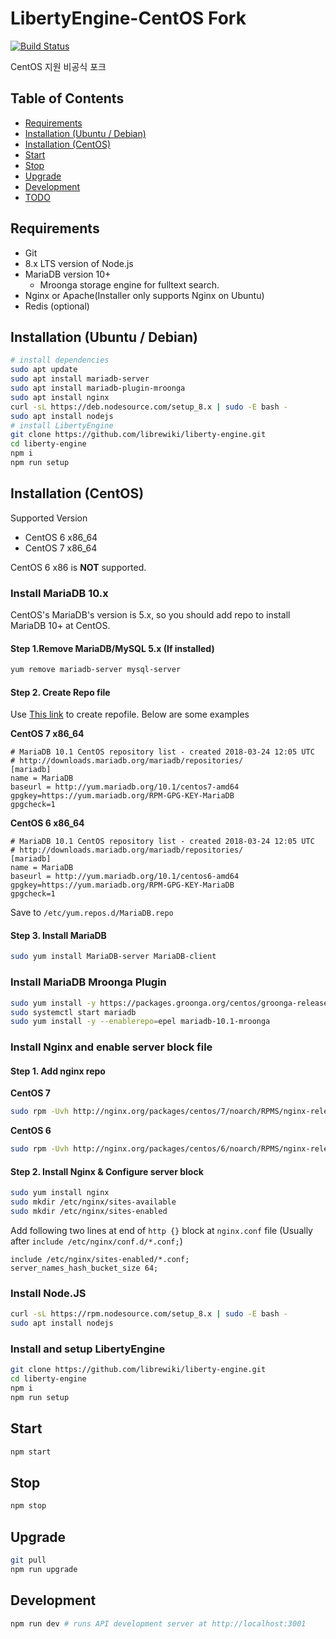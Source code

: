 # LibertyEngine-CentOS Fork
[![Build Status](https://travis-ci.org/librewiki/liberty-engine.svg?branch=master)](https://travis-ci.org/librewiki/liberty-engine)

CentOS 지원 비공식 포크

## Table of Contents
- [Requirements](#requirements)
- [Installation (Ubuntu / Debian)](#installation-ubuntu-debian)
- [Installation (CentOS)](#installation-centos)
- [Start](#start)
- [Stop](#stop)
- [Upgrade](#upgrade)
- [Development](#development)
- [TODO](#todo)

## Requirements
- Git
- 8.x LTS version of Node.js
- MariaDB version 10+
  - Mroonga storage engine for fulltext search.
- Nginx or Apache(Installer only supports Nginx on Ubuntu)
- Redis (optional)

## Installation (Ubuntu / Debian)
```bash
# install dependencies
sudo apt update
sudo apt install mariadb-server
sudo apt install mariadb-plugin-mroonga
sudo apt install nginx
curl -sL https://deb.nodesource.com/setup_8.x | sudo -E bash -
sudo apt install nodejs
# install LibertyEngine
git clone https://github.com/librewiki/liberty-engine.git
cd liberty-engine
npm i
npm run setup
```

## Installation (CentOS)
Supported Version
* CentOS 6 x86_64
* CentOS 7 x86_64

CentOS 6 x86 is **NOT** supported.

### Install MariaDB 10.x
CentOS's MariaDB's version is 5.x, so you should add repo to install MariaDB 10+ at CentOS.

#### Step 1.Remove MariaDB/MySQL 5.x (If installed)
```bash
yum remove mariadb-server mysql-server
```

#### Step 2. Create Repo file
Use [This link](https://downloads.mariadb.org/mariadb/repositories) to create repofile.
Below are some examples

**CentOS 7 x86_64**
```
# MariaDB 10.1 CentOS repository list - created 2018-03-24 12:05 UTC
# http://downloads.mariadb.org/mariadb/repositories/
[mariadb]
name = MariaDB
baseurl = http://yum.mariadb.org/10.1/centos7-amd64
gpgkey=https://yum.mariadb.org/RPM-GPG-KEY-MariaDB
gpgcheck=1
```

**CentOS 6 x86_64**
```
# MariaDB 10.1 CentOS repository list - created 2018-03-24 12:05 UTC
# http://downloads.mariadb.org/mariadb/repositories/
[mariadb]
name = MariaDB
baseurl = http://yum.mariadb.org/10.1/centos6-amd64
gpgkey=https://yum.mariadb.org/RPM-GPG-KEY-MariaDB
gpgcheck=1
```

Save to `/etc/yum.repos.d/MariaDB.repo`

#### Step 3. Install MariaDB
```bash
sudo yum install MariaDB-server MariaDB-client
```

### Install MariaDB Mroonga Plugin
```bash
sudo yum install -y https://packages.groonga.org/centos/groonga-release-1.4.0-1.noarch.rpm
sudo systemctl start mariadb
sudo yum install -y --enablerepo=epel mariadb-10.1-mroonga
```

### Install Nginx and enable server block file
#### Step 1. Add nginx repo
**CentOS 7**
```bash
sudo rpm -Uvh http://nginx.org/packages/centos/7/noarch/RPMS/nginx-release-centos-7-0.el7.ngx.noarch.rpm
```

**CentOS 6**
```bash
sudo rpm -Uvh http://nginx.org/packages/centos/6/noarch/RPMS/nginx-release-centos-6-0.el6.ngx.noarch.rpm
```

#### Step 2. Install Nginx & Configure server block
```bash
sudo yum install nginx
sudo mkdir /etc/nginx/sites-available
sudo mkdir /etc/nginx/sites-enabled
```

Add following two lines at end of `http {}` block at `nginx.conf` file
(Usually after `include /etc/nginx/conf.d/*.conf;`)
```nginx
include /etc/nginx/sites-enabled/*.conf;
server_names_hash_bucket_size 64;
```

### Install Node.JS
```bash
curl -sL https://rpm.nodesource.com/setup_8.x | sudo -E bash -
sudo apt install nodejs
```

### Install and setup LibertyEngine
```bash
git clone https://github.com/librewiki/liberty-engine.git
cd liberty-engine
npm i
npm run setup
```

## Start
```bash
npm start
```

## Stop
```bash
npm stop
```

## Upgrade
```bash
git pull
npm run upgrade
```

## Development
```bash
npm run dev # runs API development server at http://localhost:3001
```
